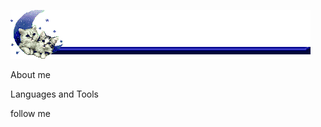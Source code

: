 ![Header](https://github.com/krabik228/krabik228/blob/main/assets/cat.gif)

About me

Languages and Tools

follow me